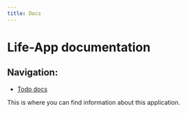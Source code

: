 ```yaml
---
title: Docs
---
```

# Life-App documentation

## Navigation:

- [Todo docs](/docs/todos)

This is where you can find information about this application.
